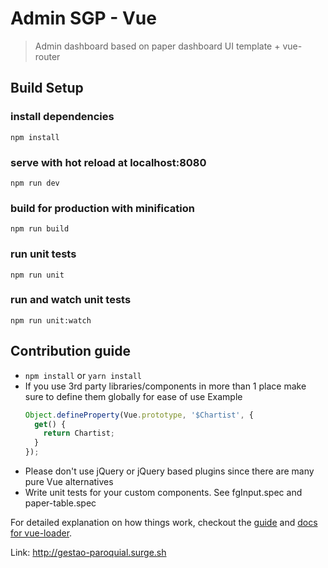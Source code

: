 # Admin SGP - Vue

> Admin dashboard based on paper dashboard UI template + vue-router


## Build Setup

### install dependencies
`npm install`
### serve with hot reload at localhost:8080
`npm run dev`
### build for production with minification
`npm run build`
### run unit tests
`npm run unit`
### run and watch unit tests
`npm run unit:watch`

## Contribution guide
* `npm install` or `yarn install`
* If you use 3rd party libraries/components in more than 1 place make sure to define them globally for ease of use
  Example
  ```js
  Object.defineProperty(Vue.prototype, '$Chartist', {
    get() {
      return Chartist;
    }
  });
  ```
* Please don't use jQuery or jQuery based plugins since there are many pure Vue alternatives
* Write unit tests for your custom components. See fgInput.spec and paper-table.spec

For detailed explanation on how things work, checkout the [guide](http://vuejs-templates.github.io/webpack/) and [docs for vue-loader](http://vuejs.github.io/vue-loader).


Link: http://gestao-paroquial.surge.sh
